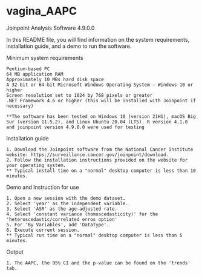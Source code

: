 # vagina_AAPC

Joinpoint Analysis Software 4.9.0.0

In this README file, you will find information on the system requirements, installation guide, and a demo to run the software.

Minimum system requirements 

    Pentium-based PC
    64 MB application RAM
    Approximately 10 MBs hard disk space
    A 32-bit or 64-bit Microsoft Windows Operating System – Windows 10 or higher
    Screen resolution set to 1024 by 768 pixels or greater
    .NET Framework 4.6 or higher (this will be installed with Joinpoint if necessary)

    **The software has been tested on Windows 10 (version 21H1), macOS Big Sur (version 11.5.2), and Linux Ubuntu 20.04 (LTS). R version 4.1.0 and joinpoint version 4.9.0.0 were used for testing
Installation guide

    1. Download the Joinpoint software from the National Cancer Institute website: https://surveillance.cancer.gov/joinpoint/download.
    2. Follow the installation instructions provided on the website for your operating system.
    ** Typical install time on a "normal" desktop computer is less than 10 minutes.

Demo and Instruction for use

    1. Open a new session with the demo dataset.
    2. Select 'year' as the independent variable.
    3. Select 'ASR' as the age-adjusted rate.
    4. Select 'constant variance (homoscedasticity)' for the 'heteroscedastic/correlated erros option'
    5. For 'By Variables', add 'DataType'.
    6. Execute current session.
    ** Typical run time on a "normal" desktop computer is less than 5 minutes.
    
Output

    1. The AAPC, the 95% CI and the p-value can be found on the 'trends' tab.
